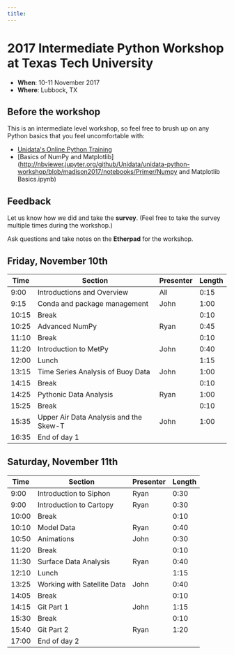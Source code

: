 ```yaml
---
title:
---
```

# 2017 Intermediate Python Workshop at Texas Tech University

- **When**: 10-11 November 2017
- **Where**: Lubbock, TX

## Before the workshop
This is an intermediate level workshop, so feel free to brush up on any Python
basics that you feel uncomfortable with:
- [Unidata's Online Python Training](https://unidata.github.io/online-python-training)
- [Basics of NumPy and Matplotlib](http://nbviewer.jupyter.org/github/Unidata/unidata-python-workshop/blob/madison2017/notebooks/Primer/Numpy and Matplotlib Basics.ipynb)

## Feedback
Let us know how we did and take the **survey**. (Feel free to take the survey multiple times during the workshop.)

Ask questions and take notes on the **Etherpad** for the workshop.

## Friday, November 10th

|  Time | Section                                      | Presenter   | Length |
|-------|----------------------------------------------|-------------|--------|
|  9:00 | Introductions and Overview                   | All         |  0:15  |
|  9:15 | Conda and package management                 | John        |  1:00  |
| 10:15 | Break                                        |             |  0:10  |
| 10:25 | Advanced NumPy                               | Ryan        |  0:45  |
| 11:10 | Break                                        |             |  0:10  |
| 11:20 | Introduction to MetPy                        | John        |  0:40  |
| 12:00 | Lunch                                        |             |  1:15  |
| 13:15 | Time Series Analysis of Buoy Data            | John        |  1:00  |
| 14:15 | Break                                        |             |  0:10  |
| 14:25 | Pythonic Data Analysis                       | Ryan        |  1:00  |
| 15:25 | Break                                        |             |  0:10  |
| 15:35 | Upper Air Data Analysis and the Skew-T       | John        |  1:00  |
| 16:35 | End of day 1                                 |             |        |

## Saturday, November 11th

|  Time | Section                                      | Presenter   | Length |
|-------|----------------------------------------------|-------------|--------|
|  9:00 | Introduction to Siphon                       | Ryan        |  0:30  |
|  9:00 | Introduction to Cartopy                      | Ryan        |  0:30  |
| 10:00 | Break                                        |             |  0:10  |
| 10:10 | Model Data                                   | Ryan        |  0:40  |
| 10:50 | Animations                                   | John        |  0:30  |
| 11:20 | Break                                        |             |  0:10  |
| 11:30 | Surface Data Analysis                        | Ryan        |  0:40  |
| 12:10 | Lunch                                        |             |  1:15  |  
| 13:25 | Working with Satellite Data                  | John        |  0:40  |
| 14:05 | Break                                        |             |  0:10  |
| 14:15 | Git Part 1                                   | John        |  1:15  |
| 15:30 | Break                                        |             |  0:10  |
| 15:40 | Git Part 2                                   | Ryan        |  1:20  |
| 17:00 | End of day 2                                 |             |        |
